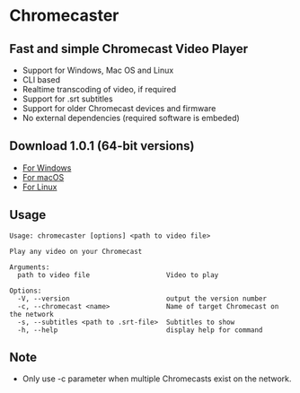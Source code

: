 # Chromecaster

## Fast and simple Chromecast Video Player

- Support for Windows, Mac OS and Linux
- CLI based
- Realtime transcoding of video, if required
- Support for .srt subtitles
- Support for older Chromecast devices and firmware
- No external dependencies (required software is embeded)

## Download 1.0.1 (64-bit versions)

- [For Windows](https://github.com/Reggino/chromecaster/releases/download/v1.0.1/chromecaster-win.exe)
- [For macOS](https://github.com/Reggino/chromecaster/releases/download/v1.0.1/chromecaster-macos)
- [For Linux](https://github.com/Reggino/chromecaster/releases/download/v1.0.1/chromecaster-linux)

## Usage

```
Usage: chromecaster [options] <path to video file>

Play any video on your Chromecast

Arguments:
  path to video file                   Video to play

Options:
  -V, --version                        output the version number
  -c, --chromecast <name>              Name of target Chromecast on the network
  -s, --subtitles <path to .srt-file>  Subtitles to show
  -h, --help                           display help for command

```

## Note

- Only use -c parameter when multiple Chromecasts exist on the network.
